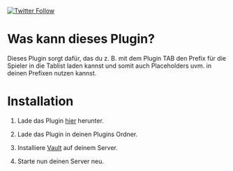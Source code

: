 [![Twitter Follow](https://img.shields.io/twitter/follow/1combit?color=1DA1F2&logo=twitter&style=for-the-badge)](https://twitter.com/intent/follow?original_referer=https%3A%2F%2Fgithub.com%21combit&screen_name=1combit)

# Was kann dieses Plugin?

Dieses Plugin sorgt dafür, das du z. B. mit dem Plugin TAB den Prefix für die Spieler in die Tablist laden kannst und somit auch Placeholders uvm. in deinen Prefixen nutzen kannst.


# Installation

1. Lade das Plugin [hier]() herunter.

2. Lade das Plugin in deinen Plugins Ordner.

3. Installiere [Vault](https://www.spigotmc.org/resources/vault.34315/) auf deinem Server.

4. Starte nun deinen Server neu.
